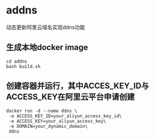# addns

动态更新阿里云域名实现ddns功能

## 生成本地docker image
```
cd addns
bash build.sh
```

## 创建容器并运行，其中ACCES_KEY_ID与ACCESS_KEY在阿里云平台申请创建
```
docker run -d --name ddns \
 -e ACCESS_KEY_ID=your_aliyun_access_key_id\
 -e ACCESS_KEY=your_aliyun_access_key\
 -e DOMAIN=your_dynamic_domain\
 ddns
```

